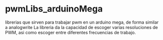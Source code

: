 # pwmLibs_arduinoMega
librerias que sirven para trabajar pwm en un arduino mega, de forma similar a analogwrite
La libreria da la capacidad de escoger varias resoluciones de PWM, asi como escoger entre
diferentes frecuencias de trabajo.


